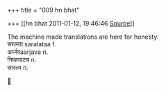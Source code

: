 +++
title = "009 hn bhat"

+++
[[hn bhat	2011-01-12, 19:46:46 [Source](https://groups.google.com/g/samskrita/c/SXu_HiMgdJw)]]



The machine made translations are here for honesty:  
सरलता saralataa f.  
आर्जवaarjava n.  
निष्कापट्य n.  
सारल्य n.



